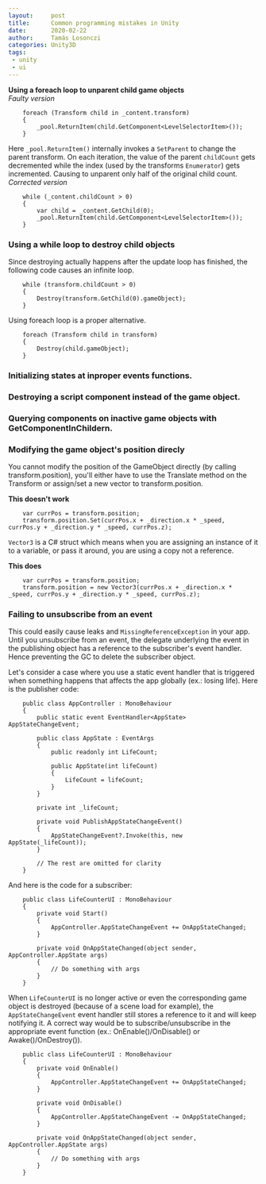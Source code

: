 ```yaml
---
layout:     post
title:      Common programming mistakes in Unity 
date:       2020-02-22
author:     Tamás Losonczi
categories: Unity3D
tags:
 - unity
 - ui
---
```


__Using a foreach loop to unparent child game objects__  
_Faulty version_
```
    foreach (Transform child in _content.transform)
    {             
        _pool.ReturnItem(child.GetComponent<LevelSelectorItem>());
    }
```
Here `_pool.ReturnItem()` internally invokes a `SetParent` to change the parent transform. On each iteration, the value of the parent `childCount` gets decremented while the index (used by the transforms `Enumerator`) gets incremented. Causing to unparent only half of the original child count.  
_Corrected version_
```
    while (_content.childCount > 0)
    {
        var child = _content.GetChild(0);
        _pool.ReturnItem(child.GetComponent<LevelSelectorItem>());
    }
```

### Using a while loop to destroy child objects

Since destroying actually happens after the update loop has finished, the following code causes an infinite loop.

```
    while (transform.childCount > 0)
    {
        Destroy(transform.GetChild(0).gameObject);
    }
```

Using foreach loop is a proper alternative.

```
    foreach (Transform child in transform)
    {
        Destroy(child.gameObject);
    }
```

### Initializing states at inproper events functions.


### Destroying a script component instead of the game object.


### Querying components on inactive game objects with GetComponentInChildern.


### Modifying the game object's position direcly

You cannot modify the position of the GameObject directly (by calling transform.position), you'll either have to use the Translate method on the Transform or assign/set a new vector to transform.position.

__This doesn't work__
```
    var currPos = transform.position;
    transform.position.Set(currPos.x + _direction.x * _speed, currPos.y + _direction.y * _speed, currPos.z);
```

`Vector3` is a C# struct which means when you are assigning an instance of it to a variable, or pass it around, you are using a copy not a reference.

__This does__
```
    var currPos = transform.position;
    transform.position = new Vector3(currPos.x + _direction.x * _speed, currPos.y + _direction.y * _speed, currPos.z);
```

### Failing to unsubscribe from an event

This could easily cause leaks and `MissingReferenceException` in your app. Until you unsubscribe from an event, the delegate underlying the event in the publishing object has a reference to the subscriber's event handler. Hence preventing the GC to delete the subscriber object. 

Let's consider a case where you use a static event handler that is triggered when something happens that affects the app globally (ex.: losing life). Here is the publisher code:
```
    public class AppController : MonoBehaviour
    {
        public static event EventHandler<AppState> AppStateChangeEvent;

        public class AppState : EventArgs
        {
            public readonly int LifeCount;

            public AppState(int lifeCount)
            {
                LifeCount = lifeCount;
            }
        }

        private int _lifeCount;

        private void PublishAppStateChangeEvent()
        {
            AppStateChangeEvent?.Invoke(this, new AppState(_lifeCount));
        }

        // The rest are omitted for clarity
    }
```
And here is the code for a subscriber:
```
    public class LifeCounterUI : MonoBehaviour
    {
        private void Start()
        {
            AppController.AppStateChangeEvent += OnAppStateChanged;
        }

        private void OnAppStateChanged(object sender, AppController.AppState args)
        {
            // Do something with args
        }
    }
```
When `LifeCounterUI` is no longer active or even the corresponding game object is destroyed (because of a scene load for example), the `AppStateChangeEvent` event handler still stores a reference to it and will keep notifying it. A correct way would be to subscribe/unsubscribe in the appropriate event function (ex.: OnEnable()/OnDisable() or Awake()/OnDestroy()).

```
    public class LifeCounterUI : MonoBehaviour
    {
        private void OnEnable()
        {
            AppController.AppStateChangeEvent += OnAppStateChanged;
        }

        private void OnDisable()
        {
            AppController.AppStateChangeEvent -= OnAppStateChanged;
        }

        private void OnAppStateChanged(object sender, AppController.AppState args)
        {
            // Do something with args
        }
    }
```
